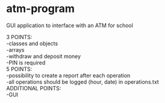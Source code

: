 # atm-program
GUI application to interface with an ATM for school

3 POINTS:  
  -classes and objects <break>  
  -arrays  
  -withdraw and deposit money  
  -PIN is required  
5 POINTS:  
  -possibility to create a report after each operation  
  -all operations should be logged (hour, date) in operations.txt  
ADDITIONAL POINTS:  
  -GUI  
